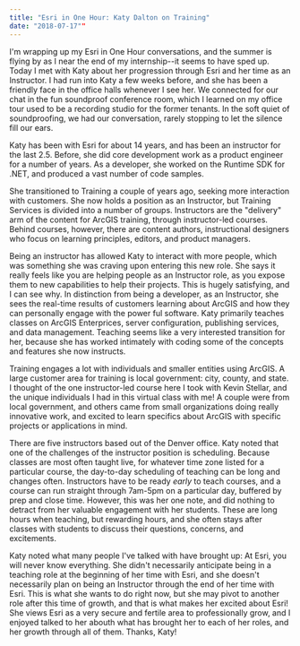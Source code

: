 ```yaml
---
title: "Esri in One Hour: Katy Dalton on Training"
date: "2018-07-17""
---
```

I'm wrapping up my Esri in One Hour conversations, and the summer is flying by as I near the end of my internship--it seems to have sped up. Today I met with Katy about her progression through Esri and her time as an Instructor. I had run into Katy a few weeks before, and she has been a friendly face in the office halls whenever I see her. We connected for our chat in the fun soundproof conference room, which I learned on my office tour used to be a recording studio for the former tenants. In the soft quiet of soundproofing, we had our conversation, rarely stopping to let the silence fill our ears.

Katy has been with Esri for about 14 years, and has been an instructor for the last 2.5. Before, she did core development work as a product engineer for a number of years. As a developer, she worked on the Runtime SDK for .NET, and produced a vast number of code samples. 

She transitioned to Training a couple of years ago, seeking more interaction with customers. She now holds a position as an Instructor, but Training Services is divided into a number of groups. Instructors are the "delivery" arm of the content for ArcGIS training, through instructor-led courses. Behind courses, however, there are content authors, instructional designers who focus on learning principles, editors, and product managers. 

Being an instructor has allowed Katy to interact with more people, which was something she was craving upon entering this new role. She says it really feels like you are helping people as an Instructor role, as you expose them to new capabilities to help their projects. This is hugely satisfying, and I can see why. In distinction from being a developer, as an Instructor, she sees the real-time results of customers learning about ArcGIS and how they can personally engage with the power ful software. Katy primarily teaches classes on ArcGIS Enterprices, server configuration, publishing services, and data management. Teaching seems like a very interested transition for her, because she has worked intimately with coding some of the concepts and features she now instructs. 

Training engages a lot with individuals and smaller entities using ArcGIS. A large customer area for training is local government: city, county, and state. I thought of the one instructor-led course here I took with Kevin Stellar, and the unique individuals I had in this virtual class with me! A couple were from local government, and others came from small organizations doing really innovative work, and excited to learn specifics about ArcGIS with specific projects or applications in mind. 

There are five instructors based out of the Denver office. Katy noted that one of the challenges of the instructor position is scheduling. Because classes are most often taught live, for whatever time zone listed for a particular course, the day-to-day scheduling of teaching can be long and changes often. Instructors have to be ready *early* to teach courses, and a course can run straight through 7am-5pm on a particular day, buffered by prep and close time. However, this was her one note, and did nothing to detract from her valuable engagement with her students. These are long hours when teaching, but rewarding hours, and she often stays after classes with students to discuss their questions, concerns, and excitements. 

Katy noted what many people I've talked with have brought up: At Esri, you will never know everything. She didn't necessarily anticipate being in a teaching role at the beginning of her time with Esri, and she doesn't necessarily plan on being an Instructor through the end of her time with Esri. This is what she wants to do right now, but she may pivot to another role after this time of growth, and that is what makes her excited about Esri! She views Esri as a very secure and fertile area to professionally grow, and I enjoyed talked to her abouth what has brought her to each of her roles, and her growth through all of them. Thanks, Katy! 
